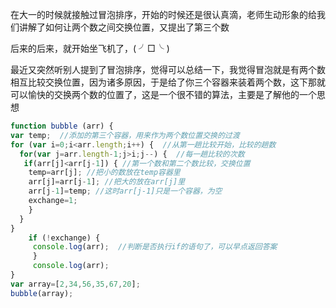 在大一的时候就接触过冒泡排序，开始的时候还是很认真滴，老师生动形象的给我们讲解了如何让两个数之间交换位置，又提出了第三个数

后来的后来，就开始坐飞机了，( ╯□╰ )

最近又突然听别人提到了冒泡排序，觉得可以总结一下，我觉得冒泡就是有两个数相互比较交换位置，因为诸多原因，于是给了你三个容器来装着两个数，这下那就可以愉快的交换两个数的位置了，这是一个很不错的算法，主要是了解他的一个思想

```javascript
function bubble (arr) {
var temp;  //添加的第三个容器，用来作为两个数位置交换的过渡
for (var i=0;i<arr.length;i++) {  //从第一趟比较开始，比较的趟数
  for(var j=arr.length-1;j>i;j--) {  //每一趟比较的次数
   if(arr[j]<arr[j-1]) { //第一个数和第二个数比较，交换位置
    temp=arr[j]; //把小的数放在temp容器里
    arr[j]=arr[j-1]; //把大的放在arr[j]里
    arr[j-1]=temp; //这时arr[j-1]只是一个容器，为空
    exchange=1;  
    }
  }
}
    if (!exchange) {
     console.log(arr);  //判断是否执行if的语句了，可以早点返回答案
     }
     console.log(arr);
}
var array=[2,34,56,35,67,20];
bubble(array);
```
